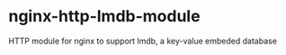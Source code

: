 nginx-http-lmdb-module
======================

HTTP module for nginx to support lmdb, a key-value embeded database
